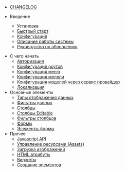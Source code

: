 - [CHANGELOG](changelog.md)

- Введение
    - [Установка](installation)
    - [Быстрый старт](fast_start)
    - [Конфигурация](configuration)
    - [Описание работы системы](global)
    - [Руководство по обновлению](update)
<!-- - [Версии пакета](releases) -->
- C чего начать
    - [Авторизация](authentication)
    - [Конфигурация роутов](routes_configuration)
    - [Конфигурация меню](menu_configuration)
    - [Конфигурация модели](model_configuration)
    - [Конфигурация моделей через сервис провайдер](model_configuration_section)
    - [Локализация](localization)
- Основные элементы
    - [Типы отображения данных](displays)
    - [Фильтры данных](filters)
    - [Столбцы](columns)
    - [Столбцы Editable](columns_editable)
    - [Фильтры столбцов](columnfilters)
    - [Формы](form)
    - [Элементы формы](form-element)
- Прочее
    - [Javascript API](javascript)
    - [Управление ресурсами (Assets)](assets)
    - [Загрузка изображений](image_upload)
    - [HTML атрибуты](html_attributes)
    - [Виджеты](widgets)
    - [Создание элементов](extend)
